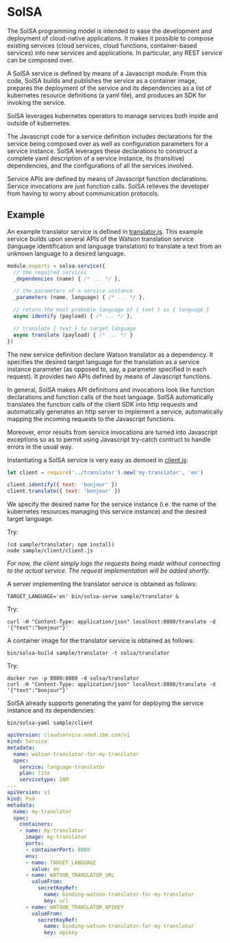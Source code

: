 # SolSA

The SolSA programming model is intended to ease the development and deployment
of cloud-native applications. It makes it possible to compose existing services
(cloud services, cloud functions, container-based services) into new services
and applications. In particular, any REST service can be composed over.

A SolSA service is defined by means of a Javascript module. From this code,
SolSA builds and publishes the service as a container image, prepares the
deployment of the service and its dependencies as a list of kubernetes resource
definitions (a yaml file), and produces an SDK for invoking the service.

SolSA leverages kubernetes operators to manage services both inside and outside
of kubernetes.

The Javascript code for a service definition includes declarations for the
service being composed over as well as configuration parameters for a service
instance. SolSA leverages these declarations to construct a complete yaml
description of a service instance, its (transitive) dependencies, and the
configurations of all the services involved.

Service APIs are defined by means of Javascript function declarations.
Service invocations are just function calls. SolSA relieves the developer
from having to worry about communication protocols.

## Example

An example translator service is defined in
[translator.js](sample/translator/translator.js). This example service builds
upon several APIs of the Watson translation service (language identification and
language translation) to translate a text from an unknown language to a desired
language.
```javascript
module.exports = solsa.service({
  // the required services
  _dependencies (name) { /* ... */ },

  // the parameters of a service instance
  _parameters (name, language) { /* ... */ },

  // return the most probable language of { text } as { language }
  async identify (payload) { /* ... */ },

  // translate { text } to target language
  async translate (payload) { /* ... */ }
})
```
The new service definition declare Watson translator as a dependency. It
specifies the desired target language for the translation as a service instance
parameter (as opposed to, say, a parameter specified in each request). It
provides two APIs defined by means of Javascript functions.

In general, SolSA makes API definitions and invocations look like function
declarations and function calls of the host language. SolSA automatically
translates the function calls of the client SDK into http requests and
automatically generates an http server to implement a service, automatically
mapping the incoming requests to the Javascript functions.

Moreover, error results from service invocations are turned into Javascript
exceptions so as to permit using Javascript try-catch contruct to handle
errors in the usual way.

Instantiating a SolSA service is very easy as demoed in
[client.js](sample/client/client.js):
```javascript
let client = require('../translator').new('my-translator', 'en')

client.identify({ text: 'bonjour' })
client.translate({ text: 'bonjour' })
```
We specify the desired name for the service instance (i.e. the name of the
kubernetes resources managing this service instance) and the desired target
language.

Try:
```
(cd sample/translator; npm install)
node sample/client/client.js
```
_For now, the client simply logs the requests being made without connecting to
the actual service. The request implementation will be added shortly._

A server implementing the translator service is obtained as follows:
```
TARGET_LANGUAGE='en' bin/solsa-serve sample/translator &
```
Try:
```
curl -H "Content-Type: application/json" localhost:8080/translate -d '{"text":"bonjour"}'
```

A container image for the translator service is obtained as follows:
```
bin/solsa-build sample/translator -t solsa/translator
```
Try:
```
docker run -p 8080:8080 -d solsa/translator
curl -H "Content-Type: application/json" localhost:8080/translate -d '{"text":"bonjour"}'
```


SolSA already supports generating the yaml for deploying the service instance
and its dependencies:
```
bin/solsa-yaml sample/client
```
```yaml
apiVersion: cloudservice.seed.ibm.com/v1
kind: Service
metadata:
  name: watson-translator-for-my-translator
  spec:
    service: language-translator
    plan: lite
    servicetype: IAM
---
apiVersion: v1
kind: Pod
metadata:
  name: my-translator
  spec:
    containers:
    - name: my-translator
      image: my-translator
      ports:
      - containerPort: 8080
      env:
      - name: TARGET_LANGUAGE
        value: en
      - name: WATSON_TRANSLATOR_URL
        valueFrom:
          secretKeyRef:
            name: binding-watson-translator-for-my-translator
            key: url
      - name: WATSON_TRANSLATOR_APIKEY
        valueFrom:
          secretKeyRef:
            name: binding-watson-translator-for-my-translator
            key: apikey
```
